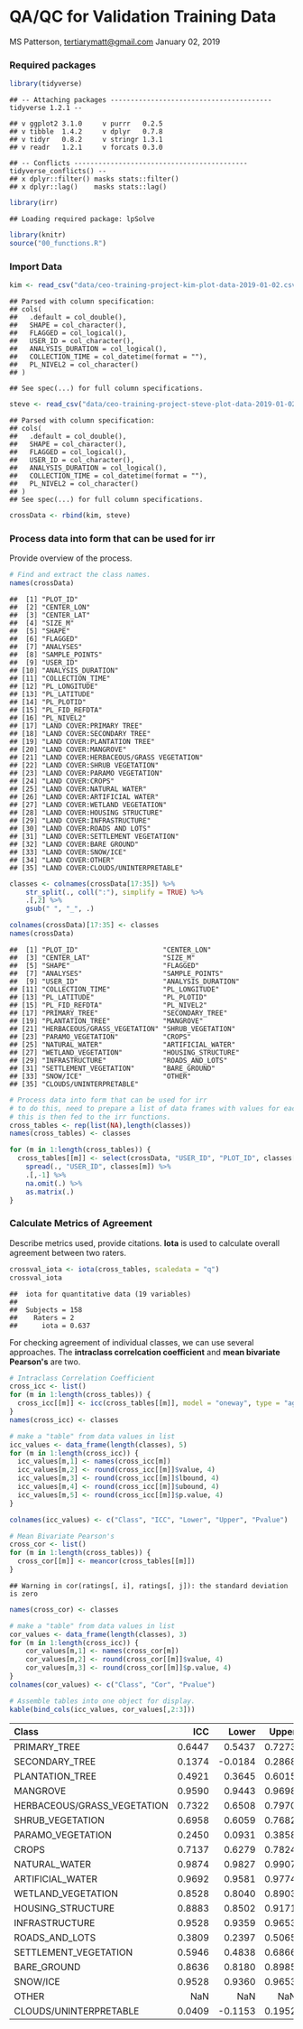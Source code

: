 QA/QC for Validation Training Data
================
MS Patterson, <tertiarymatt@gmail.com>
January 02, 2019

### Required packages

``` r
library(tidyverse)
```

    ## -- Attaching packages ---------------------------------------- tidyverse 1.2.1 --

    ## v ggplot2 3.1.0     v purrr   0.2.5
    ## v tibble  1.4.2     v dplyr   0.7.8
    ## v tidyr   0.8.2     v stringr 1.3.1
    ## v readr   1.2.1     v forcats 0.3.0

    ## -- Conflicts ------------------------------------------- tidyverse_conflicts() --
    ## x dplyr::filter() masks stats::filter()
    ## x dplyr::lag()    masks stats::lag()

``` r
library(irr)
```

    ## Loading required package: lpSolve

``` r
library(knitr)
source("00_functions.R")
```

### Import Data

``` r
kim <- read_csv("data/ceo-training-project-kim-plot-data-2019-01-02.csv")
```

    ## Parsed with column specification:
    ## cols(
    ##   .default = col_double(),
    ##   SHAPE = col_character(),
    ##   FLAGGED = col_logical(),
    ##   USER_ID = col_character(),
    ##   ANALYSIS_DURATION = col_logical(),
    ##   COLLECTION_TIME = col_datetime(format = ""),
    ##   PL_NIVEL2 = col_character()
    ## )

    ## See spec(...) for full column specifications.

``` r
steve <- read_csv("data/ceo-training-project-steve-plot-data-2019-01-02.csv")
```

    ## Parsed with column specification:
    ## cols(
    ##   .default = col_double(),
    ##   SHAPE = col_character(),
    ##   FLAGGED = col_logical(),
    ##   USER_ID = col_character(),
    ##   ANALYSIS_DURATION = col_logical(),
    ##   COLLECTION_TIME = col_datetime(format = ""),
    ##   PL_NIVEL2 = col_character()
    ## )
    ## See spec(...) for full column specifications.

``` r
crossData <- rbind(kim, steve)
```

### Process data into form that can be used for irr

Provide overview of the process.

``` r
# Find and extract the class names. 
names(crossData)
```

    ##  [1] "PLOT_ID"                               
    ##  [2] "CENTER_LON"                            
    ##  [3] "CENTER_LAT"                            
    ##  [4] "SIZE_M"                                
    ##  [5] "SHAPE"                                 
    ##  [6] "FLAGGED"                               
    ##  [7] "ANALYSES"                              
    ##  [8] "SAMPLE_POINTS"                         
    ##  [9] "USER_ID"                               
    ## [10] "ANALYSIS_DURATION"                     
    ## [11] "COLLECTION_TIME"                       
    ## [12] "PL_LONGITUDE"                          
    ## [13] "PL_LATITUDE"                           
    ## [14] "PL_PLOTID"                             
    ## [15] "PL_FID_REFDTA"                         
    ## [16] "PL_NIVEL2"                             
    ## [17] "LAND COVER:PRIMARY TREE"               
    ## [18] "LAND COVER:SECONDARY TREE"             
    ## [19] "LAND COVER:PLANTATION TREE"            
    ## [20] "LAND COVER:MANGROVE"                   
    ## [21] "LAND COVER:HERBACEOUS/GRASS VEGETATION"
    ## [22] "LAND COVER:SHRUB VEGETATION"           
    ## [23] "LAND COVER:PARAMO VEGETATION"          
    ## [24] "LAND COVER:CROPS"                      
    ## [25] "LAND COVER:NATURAL WATER"              
    ## [26] "LAND COVER:ARTIFICIAL WATER"           
    ## [27] "LAND COVER:WETLAND VEGETATION"         
    ## [28] "LAND COVER:HOUSING STRUCTURE"          
    ## [29] "LAND COVER:INFRASTRUCTURE"             
    ## [30] "LAND COVER:ROADS AND LOTS"             
    ## [31] "LAND COVER:SETTLEMENT VEGETATION"      
    ## [32] "LAND COVER:BARE GROUND"                
    ## [33] "LAND COVER:SNOW/ICE"                   
    ## [34] "LAND COVER:OTHER"                      
    ## [35] "LAND COVER:CLOUDS/UNINTERPRETABLE"

``` r
classes <- colnames(crossData[17:35]) %>% 
    str_split(., coll(":"), simplify = TRUE) %>% 
    .[,2] %>% 
    gsub(" ", "_", .)

colnames(crossData)[17:35] <- classes
names(crossData)
```

    ##  [1] "PLOT_ID"                     "CENTER_LON"                 
    ##  [3] "CENTER_LAT"                  "SIZE_M"                     
    ##  [5] "SHAPE"                       "FLAGGED"                    
    ##  [7] "ANALYSES"                    "SAMPLE_POINTS"              
    ##  [9] "USER_ID"                     "ANALYSIS_DURATION"          
    ## [11] "COLLECTION_TIME"             "PL_LONGITUDE"               
    ## [13] "PL_LATITUDE"                 "PL_PLOTID"                  
    ## [15] "PL_FID_REFDTA"               "PL_NIVEL2"                  
    ## [17] "PRIMARY_TREE"                "SECONDARY_TREE"             
    ## [19] "PLANTATION_TREE"             "MANGROVE"                   
    ## [21] "HERBACEOUS/GRASS_VEGETATION" "SHRUB_VEGETATION"           
    ## [23] "PARAMO_VEGETATION"           "CROPS"                      
    ## [25] "NATURAL_WATER"               "ARTIFICIAL_WATER"           
    ## [27] "WETLAND_VEGETATION"          "HOUSING_STRUCTURE"          
    ## [29] "INFRASTRUCTURE"              "ROADS_AND_LOTS"             
    ## [31] "SETTLEMENT_VEGETATION"       "BARE_GROUND"                
    ## [33] "SNOW/ICE"                    "OTHER"                      
    ## [35] "CLOUDS/UNINTERPRETABLE"

``` r
# Process data into form that can be used for irr
# to do this, need to prepare a list of data frames with values for each class
# this is then fed to the irr functions. 
cross_tables <- rep(list(NA),length(classes))
names(cross_tables) <- classes

for (m in 1:length(cross_tables)) {
  cross_tables[[m]] <- select(crossData, "USER_ID", "PLOT_ID", classes[m]) %>%
    spread(., "USER_ID", classes[m]) %>%
    .[,-1] %>%
    na.omit(.) %>% 
    as.matrix(.)
}
```

### Calculate Metrics of Agreement

Describe metrics used, provide citations.
**Iota** is used to calculate overall agreement between two raters.

``` r
crossval_iota <- iota(cross_tables, scaledata = "q")
crossval_iota
```

    ##  iota for quantitative data (19 variables)
    ## 
    ##  Subjects = 158 
    ##    Raters = 2 
    ##      iota = 0.637

For checking agreement of individual classes, we can use several approaches.
The **intraclass correlcation coefficient** and **mean bivariate Pearson's** are two.

``` r
# Intraclass Correlation Coefficient
cross_icc <- list()
for (m in 1:length(cross_tables)) {
  cross_icc[[m]] <- icc(cross_tables[[m]], model = "oneway", type = "agreement")
}
names(cross_icc) <- classes

# make a "table" from data values in list
icc_values <- data_frame(length(classes), 5)
for (m in 1:length(cross_icc)) {
  icc_values[m,1] <- names(cross_icc[m])
  icc_values[m,2] <- round(cross_icc[[m]]$value, 4)
  icc_values[m,3] <- round(cross_icc[[m]]$lbound, 4)
  icc_values[m,4] <- round(cross_icc[[m]]$ubound, 4)
  icc_values[m,5] <- round(cross_icc[[m]]$p.value, 4)
}

colnames(icc_values) <- c("Class", "ICC", "Lower", "Upper", "Pvalue")

# Mean Bivariate Pearson's
cross_cor <- list()
for (m in 1:length(cross_tables)) {
  cross_cor[[m]] <- meancor(cross_tables[[m]])
}
```

    ## Warning in cor(ratings[, i], ratings[, j]): the standard deviation is zero

``` r
names(cross_cor) <- classes

# make a "table" from data values in list
cor_values <- data_frame(length(classes), 3)
for (m in 1:length(cross_icc)) {
    cor_values[m,1] <- names(cross_cor[m])
    cor_values[m,2] <- round(cross_cor[[m]]$value, 4)
    cor_values[m,3] <- round(cross_cor[[m]]$p.value, 4)
}
colnames(cor_values) <- c("Class", "Cor", "Pvalue")

# Assemble tables into one object for display. 
kable(bind_cols(icc_values, cor_values[,2:3]))
```

| Class                        |     ICC|    Lower|   Upper|  Pvalue|     Cor|  Pvalue1|
|:-----------------------------|-------:|--------:|-------:|-------:|-------:|--------:|
| PRIMARY\_TREE                |  0.6447|   0.5437|  0.7273|  0.0000|  0.6503|   0.0000|
| SECONDARY\_TREE              |  0.1374|  -0.0184|  0.2868|  0.0418|  0.1807|   0.0245|
| PLANTATION\_TREE             |  0.4921|   0.3645|  0.6015|  0.0000|  0.5109|   0.0000|
| MANGROVE                     |  0.9590|   0.9443|  0.9698|  0.0000|  0.9597|   0.0000|
| HERBACEOUS/GRASS\_VEGETATION |  0.7322|   0.6508|  0.7970|  0.0000|  0.7330|   0.0000|
| SHRUB\_VEGETATION            |  0.6958|   0.6059|  0.7682|  0.0000|  0.6965|   0.0000|
| PARAMO\_VEGETATION           |  0.2450|   0.0931|  0.3858|  0.0009|  0.2658|   0.0009|
| CROPS                        |  0.7137|   0.6279|  0.7824|  0.0000|  0.7203|   0.0000|
| NATURAL\_WATER               |  0.9874|   0.9827|  0.9907|  0.0000|  0.9888|   0.0000|
| ARTIFICIAL\_WATER            |  0.9692|   0.9581|  0.9774|  0.0000|  0.9695|   0.0000|
| WETLAND\_VEGETATION          |  0.8528|   0.8040|  0.8903|  0.0000|  0.8524|   0.0000|
| HOUSING\_STRUCTURE           |  0.8883|   0.8502|  0.9171|  0.0000|  0.9573|   0.0000|
| INFRASTRUCTURE               |  0.9528|   0.9359|  0.9653|  0.0000|  0.9559|   0.0000|
| ROADS\_AND\_LOTS             |  0.3809|   0.2397|  0.5065|  0.0000|  0.4140|   0.0000|
| SETTLEMENT\_VEGETATION       |  0.5946|   0.4838|  0.6866|  0.0000|  0.6752|   0.0000|
| BARE\_GROUND                 |  0.8636|   0.8180|  0.8985|  0.0000|  0.8712|   0.0000|
| SNOW/ICE                     |  0.9528|   0.9360|  0.9653|  0.0000|  0.9538|   0.0000|
| OTHER                        |     NaN|      NaN|     NaN|     NaN|      NA|       NA|
| CLOUDS/UNINTERPRETABLE       |  0.0409|  -0.1153|  0.1952|  0.3040|  0.2020|   0.0119|
